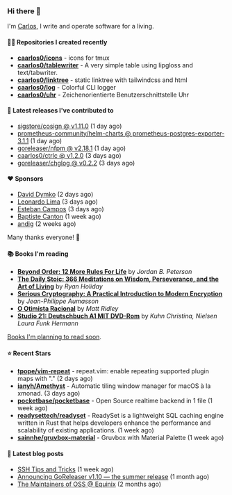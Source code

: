 ### Hi there 👋

I'm [Carlos](https://caarlos0.dev), I write and operate software for a living.

#### 👨‍💻 Repositories I created recently
- **[caarlos0/icons](https://github.com/caarlos0/icons)** - icons for tmux
- **[caarlos0/tablewriter](https://github.com/caarlos0/tablewriter)** - A very simple table using lipgloss and text/tabwriter.
- **[caarlos0/linktree](https://github.com/caarlos0/linktree)** - static linktree with tailwindcss and html
- **[caarlos0/log](https://github.com/caarlos0/log)** - Colorful CLI logger
- **[caarlos0/uhr](https://github.com/caarlos0/uhr)** - Zeichenorientierte Benutzerschnittstelle Uhr

#### 🚀 Latest releases I've contributed to


- [sigstore/cosign @ v1.11.0](https://github.com/sigstore/cosign/releases/tag/v1.11.0) (1 day ago)
- [prometheus-community/helm-charts @ prometheus-postgres-exporter-3.1.1](https://github.com/prometheus-community/helm-charts/releases/tag/prometheus-postgres-exporter-3.1.1) (1 day ago)
- [goreleaser/nfpm @ v2.18.1](https://github.com/goreleaser/nfpm/releases/tag/v2.18.1) (1 day ago)
- [caarlos0/ctrlc @ v1.2.0](https://github.com/caarlos0/ctrlc/releases/tag/v1.2.0) (3 days ago)
- [goreleaser/chglog @ v0.2.2](https://github.com/goreleaser/chglog/releases/tag/v0.2.2) (3 days ago)

#### ❤️ Sponsors
- [David Dymko](https://github.com/ddymko) (2 days ago)
- [Leonardo Lima](https://github.com/leozz37) (3 days ago)
- [Esteban Campos](https://github.com/stvmachine) (3 days ago)
- [Baptiste Canton](https://github.com/batmac) (1 week ago)
- [andig](https://github.com/andig) (2 weeks ago)

Many thanks everyone! 🙏

#### 📚 Books I'm reading
- **[Beyond Order: 12 More Rules For Life](https://www.goodreads.com/book/show/57422874-beyond-order)** by _Jordan B. Peterson_
- **[The Daily Stoic: 366 Meditations on Wisdom, Perseverance, and the Art of Living](https://www.goodreads.com/book/show/29093292-the-daily-stoic)** by _Ryan Holiday_
- **[Serious Cryptography: A Practical Introduction to Modern Encryption](https://www.goodreads.com/book/show/36265193-serious-cryptography)** by _Jean-Philippe Aumasson_
- **[O Otimista Racional](https://www.goodreads.com/book/show/32706964-o-otimista-racional)** by _Matt Ridley_
- **[Studio 21: Deutschbuch A1 MIT DVD-Rom](https://www.goodreads.com/book/show/25495148-studio-21)** by _Kuhn Christina, Nielsen Laura Funk Hermann_

[Books I'm planning to read soon](https://www.amazon.com.br/hz/wishlist/ls/EB8P7VS717SV).

#### ⭐ Recent Stars


- **[tpope/vim-repeat](https://github.com/tpope/vim-repeat)** - repeat.vim: enable repeating supported plugin maps with &#34;.&#34; (2 days ago)
- **[ianyh/Amethyst](https://github.com/ianyh/Amethyst)** - Automatic tiling window manager for macOS à la xmonad. (3 days ago)
- **[pocketbase/pocketbase](https://github.com/pocketbase/pocketbase)** - Open Source realtime backend in 1 file (1 week ago)
- **[readysettech/readyset](https://github.com/readysettech/readyset)** - ReadySet is a lightweight SQL caching engine written in Rust that helps developers enhance the performance and scalability of existing applications.  (1 week ago)
- **[sainnhe/gruvbox-material](https://github.com/sainnhe/gruvbox-material)** - Gruvbox with Material Palette (1 week ago)

#### 📄 Latest blog posts
- [SSH Tips and Tricks](https://carlosbecker.com/posts/ssh-tips-and-tricks/) (1 week ago)
- [Announcing GoReleaser v1.10 — the summer release](https://carlosbecker.com/posts/goreleaser-v1.10/) (1 month ago)
- [The Maintainers of OSS @ Equinix](https://carlosbecker.com/posts/equinix-maintainers-oss/) (2 months ago)
